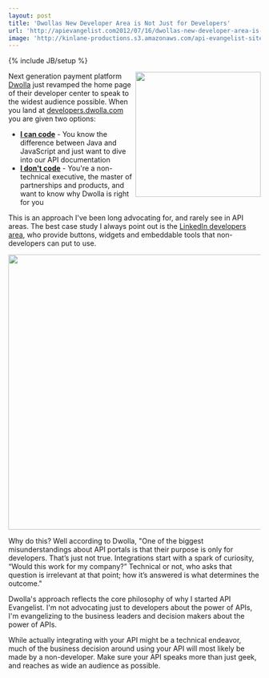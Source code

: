 ```yaml
---
layout: post
title: 'Dwollas New Developer Area is Not Just for Developers'
url: 'http://apievangelist.com2012/07/16/dwollas-new-developer-area-is-not-just-for-developers/'
image: 'http://kinlane-productions.s3.amazonaws.com/api-evangelist-site/blog/dwolla-logo.jpeg'
---
```

{% include JB/setup %}
<p>
     <img src="http://kinlane-productions.s3.amazonaws.com/api-evangelist/dwolla/dwolla-logo.jpeg"  width="250" align="right" />
</p>
<p>
     Next generation payment platform <a title="Dwolla" href="/admin/blog/dwolla.com">Dwolla</a> just revamped the home page of their developer center to speak to the widest audience possible. When you land at <a title="developers.dwolla.com" href="http://developers.dwolla.com">developers.dwolla.com</a> you are given two options:
</p>
<ul >
     <li>
          <strong><a title="I can code" href="http://developers.dwolla.com/dev">I can code</a></strong> - You know the difference between Java and JavaScript and just want to dive into our API documentation
     </li>
     <li>
          <strong><a title="I don't code" href="http://developers.dwolla.com/bd/why">I don't code</a></strong> - You're a non-technical executive, the master of partnerships and products, and want to know why Dwolla is right for you
     </li>
</ul>
<p>
     This is an approach I've been long advocating for, and rarely see in API areas. The best case study I always point out is the <a title="LinkedIn developers area" href="https://developer.linkedin.com/">LinkedIn developers area</a>, who provide buttons, widgets and embeddable tools that non-developers can put to use.
</p>
<p>
     <a href="http://developers.dwolla.com/"><img src="http://kinlane-productions.s3.amazonaws.com/api-evangelist/dwolla/Dwolla-Developer-Area.png"  width="550" /></a>
</p>
<p>
     Why do this? Well according to Dwolla, "One of the biggest misunderstandings about API portals is that their purpose is only for developers. That’s just not true. Integrations start with a spark of curiosity, “Would this work for my company?” Technical or not, who asks that question is irrelevant at that point; how it’s answered is what determines the outcome."
</p>
<p>
     Dwolla's approach reflects the core philosophy of why I started API Evangelist. I'm not advocating just to developers about the power of APIs, I'm evangelizing to the business leaders and decision makers about the power of APIs.
</p>
<p>
     While actually integrating with your API might be a technical endeavor, much of the business decision around using your API will most likely be made by a non-developer. Make sure your API speaks more than just geek, and reaches as wide an audience as possible.
</p>
